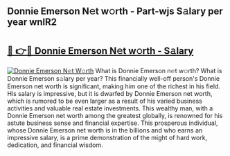 ## Donnie Emerson N𝚎t w𝚘rth - Part-wjs S𝚊lary per year wnlR2

# <h2><a href="http://gc0gd06.nevu.top/?p=Donnie+Emerson">🔗 👉🔴 Donnie Emerson N𝚎t w𝚘rth - S𝚊lary</a></h2>

[![Donnie Emerson N𝚎t W𝚘rth](https://i.imgur.com/Oavwk0R.jpeg)](http://gc0gd06.nevu.top/?p=Donnie+Emerson)
What is Donnie Emerson n𝚎t w𝚘rth? What is Donnie Emerson s𝚊lary per year?
This financially well-off person's Donnie Emerson net worth is significant, making him one of the richest in his field. His salary is impressive, but it is dwarfed by Donnie Emerson net worth, which is rumored to be even larger as a result of his varied business activities and valuable real estate investments. This wealthy man, with a Donnie Emerson net worth among the greatest globally, is renowned for his astute business sense and financial expertise. This prosperous individual, whose Donnie Emerson net worth is in the billions and who earns an impressive salary, is a prime demonstration of the might of hard work, dedication, and financial wisdom.

